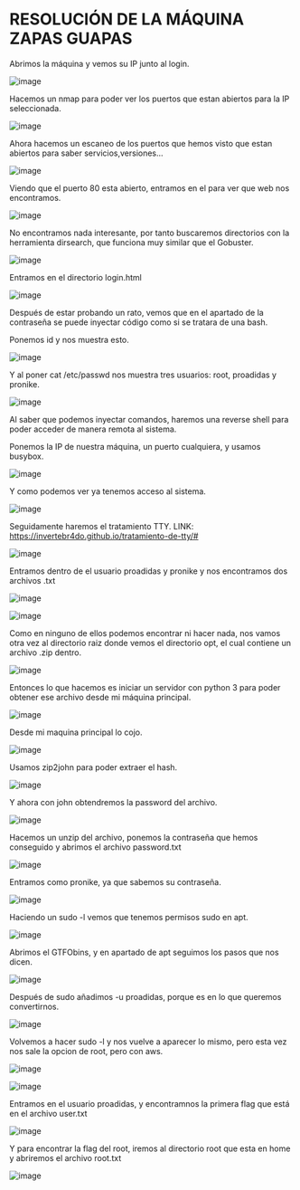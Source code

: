 # RESOLUCIÓN DE LA MÁQUINA ZAPAS GUAPAS

Abrimos la máquina y vemos su IP junto al login.

![image](https://github.com/user-attachments/assets/3195eae5-4543-41f2-83df-260f36316d87)

Hacemos un nmap para poder ver los puertos que estan abiertos para la IP seleccionada.

![image](https://github.com/user-attachments/assets/14b3e50c-49ee-4778-89f0-e6efbe7536d8)

Ahora hacemos un escaneo de los puertos que hemos visto que estan abiertos para saber servicios,versiones...

![image](https://github.com/user-attachments/assets/8fe042c5-8a22-4a0e-8ef2-7a88a7ac1f15)

Viendo que el puerto 80 esta abierto, entramos en el para ver que web nos encontramos.

![image](https://github.com/user-attachments/assets/b259d7e9-be2f-4905-b8dc-3973dcef9b25)

No encontramos nada interesante, por tanto buscaremos directorios con la herramienta dirsearch, que funciona muy similar que el Gobuster.

![image](https://github.com/user-attachments/assets/a945fc39-68ee-40a0-9a2c-71f085e8368c)

Entramos en el directorio login.html

![image](https://github.com/user-attachments/assets/bbdd6248-1a6e-46db-a2d1-1204d1ecf672)

Después de estar probando un rato, vemos que en el apartado de la contraseña se puede inyectar código como si se tratara de una bash.

Ponemos id y nos muestra esto.

![image](https://github.com/user-attachments/assets/d70f7d8f-7e72-4cca-b3d0-1b41273fa23f)

Y al poner cat /etc/passwd nos muestra tres usuarios: root, proadidas y pronike.

![image](https://github.com/user-attachments/assets/343e83b4-047b-425d-af9f-904db4b0ff4f)

Al saber que podemos inyectar comandos, haremos una reverse shell para poder acceder de manera remota al sistema.

Ponemos la IP de nuestra máquina, un puerto cualquiera, y usamos busybox.

![image](https://github.com/user-attachments/assets/f3c7e2e7-c78e-4ca8-b896-d9b38ca3cec1)

Y como podemos ver ya tenemos acceso al sistema.

![image](https://github.com/user-attachments/assets/070e10a8-4b14-4422-989f-ff88ae54ee8c)

Seguidamente haremos el tratamiento TTY.
LINK: https://invertebr4do.github.io/tratamiento-de-tty/#

![image](https://github.com/user-attachments/assets/6e8fda56-e18e-4d44-baab-cc8dfb1b1a04)

Entramos dentro de el usuario proadidas y pronike y nos encontramos dos archivos .txt

![image](https://github.com/user-attachments/assets/b9b8a12a-7829-4867-bf79-b75caf8e198a)

![image](https://github.com/user-attachments/assets/46e6183d-d0c5-4677-8d67-2835096af57c)

Como en ninguno de ellos podemos encontrar ni hacer nada, nos vamos otra vez al directorio raiz donde vemos el directorio opt, el cual contiene un archivo .zip dentro.

![image](https://github.com/user-attachments/assets/04e0ff30-53f9-4866-9d65-d8bffaad4109)

Entonces lo que hacemos es iniciar un servidor con python 3 para poder obtener ese archivo desde mi máquina principal.

![image](https://github.com/user-attachments/assets/d906979f-5abb-42a9-b6a0-339ad98d349d)

Desde mi maquina principal lo cojo.

![image](https://github.com/user-attachments/assets/f4ef1865-98ee-483b-a2ce-d1218e2e00c8)

Usamos zip2john para poder extraer el hash.

![image](https://github.com/user-attachments/assets/66d59cdd-d1c3-4aec-bafa-f9d0493de425)

Y ahora con john obtendremos la password del archivo.

![image](https://github.com/user-attachments/assets/394a16dd-5777-4742-bafb-39779ea3323f)

Hacemos un unzip del archivo, ponemos la contraseña que hemos conseguido y abrimos el archivo password.txt

![image](https://github.com/user-attachments/assets/5969d658-7871-439f-a016-b31cebc1f16b)

Entramos como pronike, ya que sabemos su contraseña.

![image](https://github.com/user-attachments/assets/c8b08076-0a45-4e8b-9825-1bcea4ff7c79)

Haciendo un sudo -l vemos que tenemos permisos sudo en apt.

![image](https://github.com/user-attachments/assets/11d4b52b-530e-4985-bbc9-50149f54b2f3)

Abrimos el GTFObins, y en apartado de apt seguimos los pasos que nos dicen.

![image](https://github.com/user-attachments/assets/5200afcf-bc85-4d9f-9e88-f771f2d440f3)

Después de sudo añadimos -u proadidas, porque es en lo que queremos convertirnos.

![image](https://github.com/user-attachments/assets/85af6dca-0aa2-418d-829d-6b54a00d53f4)

Volvemos a hacer sudo -l y nos vuelve a aparecer lo mismo, pero esta vez nos sale la opcion de root, pero con aws.

![image](https://github.com/user-attachments/assets/38ceffac-0486-45e9-baaf-060c56abea18)

![image](https://github.com/user-attachments/assets/5a911314-9bfc-4b51-8198-fb977ec912a9)

Entramos en el usuario proadidas, y encontramnos la primera flag que está en el archivo user.txt

![image](https://github.com/user-attachments/assets/86a7401e-7994-4bee-9261-c833f5b9a429)

Y para encontrar la flag del root, iremos al directorio root que esta en home y abriremos el archivo root.txt

![image](https://github.com/user-attachments/assets/4a4b163c-00cc-40cf-968a-071acbd097ad)



















